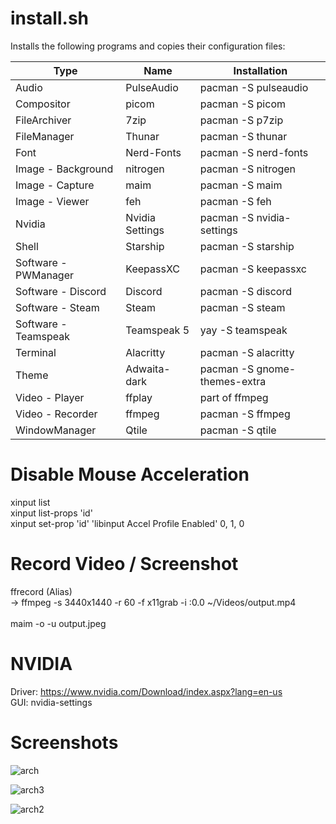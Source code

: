 # install.sh

Installs the following programs and copies their configuration files:

| Type | Name | Installation |
|----------|-----------|---------------------|
| Audio | PulseAudio | pacman -S pulseaudio |
| Compositor | picom | pacman -S picom |
| FileArchiver | 7zip | pacman -S p7zip |
| FileManager | Thunar | pacman -S thunar |
| Font | Nerd-Fonts | pacman -S nerd-fonts |
| Image - Background | nitrogen | pacman -S nitrogen |
| Image - Capture | maim | pacman -S maim |
| Image - Viewer | feh | pacman -S feh |
| Nvidia | Nvidia Settings | pacman -S nvidia-settings |
| Shell | Starship | pacman -S starship |
| Software - PWManager | KeepassXC | pacman -S keepassxc |
| Software - Discord | Discord | pacman -S discord |
| Software - Steam | Steam | pacman -S steam |
| Software - Teamspeak | Teamspeak 5 | yay -S teamspeak |
| Terminal | Alacritty | pacman -S alacritty |
| Theme | Adwaita-dark | pacman -S gnome-themes-extra |
| Video - Player | ffplay | part of ffmpeg |
| Video - Recorder | ffmpeg | pacman -S ffmpeg |
| WindowManager | Qtile | pacman -S qtile |

# Disable Mouse Acceleration 

xinput list <br>
xinput list-props 'id' <br>
xinput set-prop 'id' 'libinput Accel Profile Enabled' 0, 1, 0 

# Record Video / Screenshot

ffrecord (Alias) <br>
 -> ffmpeg -s 3440x1440 -r 60 -f x11grab -i :0.0 ~/Videos/output.mp4 <br><br>
maim -o -u output.jpeg

# NVIDIA

Driver: https://www.nvidia.com/Download/index.aspx?lang=en-us <br>
GUI: nvidia-settings

# Screenshots

![arch](https://github.com/Rudi9x/arch/assets/134175623/ae97fcb6-2ce8-4bb4-8325-bd72e1d30210) <br>

![arch3](https://github.com/Rudi9x/arch/assets/134175623/f5432fb6-9903-453a-9b20-052660b77df8) <br>

![arch2](https://github.com/Rudi9x/arch/assets/134175623/36376a3a-f87b-42a1-8368-95ef7a40a3b6) <br>
